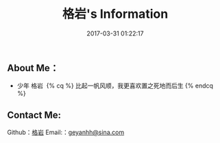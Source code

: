 ﻿---
title: 格岩's Information
date: 2017-03-31 01:22:17
comments: false
---

## About Me：

* 少年 格岩  ​
{% cq %} 比起一帆风顺，我更喜欢置之死地而后生 {% endcq %}

## Contact Me:

<p class="contact">
 
 
 Github：<a href="https://github.com/格岩" >格岩</a>
 Email:：<a href="geyanhh@sina.com" >geyanhh@sina.com</a>
</p>
